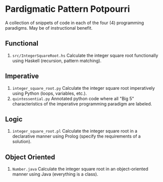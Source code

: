 # Pardigmatic Pattern Potpourri

A collection of snippets of code in each of the four (4) programming paradigms. May be of instructional benefit.

## Functional

1. `src/IntegerSquareRoot.hs` Calculate the integer square root functionally using Haskell (recursion, pattern matching).

## Imperative

1. `integer_square_root.py` Calculate the integer square root imperatively using Python (loops, variables, etc.).
2. `quintessential.py` Annotated python code where all "Big 5" characteristics of the imperative programming paradigm are labeled.

## Logic

1. `integer_square_root.pl` Calculate the integer square root in a declarative manner using Prolog (specify the requirements of a solution).
## Object Oriented

1. `Number.java` Calculate the integer square root in an object-oriented manner using Java (everything is a class).